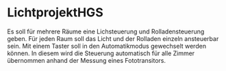 # LichtprojektHGS

Es soll für mehrere Räume eine Lichsteuerung und Rolladensteuerung geben. Für jeden Raum soll das Licht und der Rolladen einzeln ansteuerbar sein. Mit einem Taster soll in den Automatikmodus gewechselt werden können. In diesem wird die Steuerung automatisch für alle Zimmer übernommen anhand der Messung eines Fototransitors.
